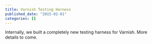 ```yaml
---
title: Varnish Testing Harness
published_date: "2015-02-01"
categories: []
---
```

Internally, we built a completely new testing harness for Varnish. More details to come.
